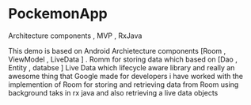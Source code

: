 # PockemonApp
Architecture components , MVP , RxJava

This demo is based on Android Archietecture components [Room , ViewModel , LiveData ] .
Romm for storing data which based on [Dao , Entity , databse ]
Live Data which lifecycle aware library and really an awesome thing that Google made for developers 
i have worked with the implemention of Room for storing and retrieving data from Room using background taks in rx java 
and also retrieving a live data objects 
